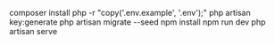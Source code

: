composer install
php -r "copy('.env.example', '.env');"
php artisan key:generate
php artisan migrate --seed
npm install
npm run dev
php artisan serve
